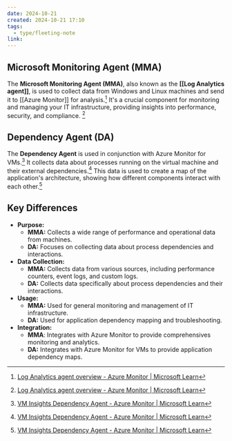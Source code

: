 ```yaml
---
date: 2024-10-21
created: 2024-10-21 17:10
tags:
  - type/fleeting-note
link:
---
```

## Microsoft Monitoring Agent (MMA)
The **Microsoft Monitoring Agent (MMA)**, also known as the **[[Log Analytics agent]]**, is used to collect data from Windows and Linux machines and send it to [[Azure Monitor]] for analysis.[^1]  It's a crucial component for monitoring and managing your IT infrastructure, providing insights into performance, security, and compliance. [^1]

## Dependency Agent (DA)
The **Dependency Agent** is used in conjunction with Azure Monitor for VMs.[^2]  It collects data about processes running on the virtual machine and their external dependencies.[^2]  This data is used to create a map of the application's architecture, showing how different components interact with each other.[^2]

## Key Differences
* **Purpose:**
	* **MMA:** Collects a wide range of performance and operational data from machines.
	* **DA:** Focuses on collecting data about process dependencies and interactions.
* **Data Collection:**
	* **MMA:** Collects data from various sources, including performance counters, event logs, and custom logs.
	* **DA:** Collects data specifically about process dependencies and their interactions.
* **Usage:**
	* **MMA:** Used for general monitoring and management of IT infrastructure.
	* **DA:** Used for application dependency mapping and troubleshooting.
* **Integration:**
	* **MMA**: Integrates with Azure Monitor to provide comprehensives monitoring and analytics.
	* **DA:** Integrates with Azure Monitor for VMs to provide application dependency maps.



<!-- Footnotes -->
[^1]: [Log Analytics agent overview - Azure Monitor | Microsoft Learn](https://learn.microsoft.com/en-us/azure/azure-monitor/agents/log-analytics-agent)
[^2]: [VM Insights Dependency Agent - Azure Monitor | Microsoft Learn](https://learn.microsoft.com/en-us/azure/azure-monitor/vm/vminsights-dependency-agent-maintenance)